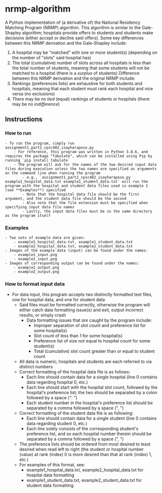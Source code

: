 # nrmp-algorithm
A Python implementation of (a derivative of) the National Residency Matching Program (NRMP) algorithm. This algorithm is similar to the Gale-Shapley algorithm; hospitals provide offers to students and students make decisions (either accept or decline said offers). Some key differences between this NRMP derivation and the Gale-Shapley include:
1. A hospital may be "matched" with one *or more* student(s) (depending on the number of "slots" said hospital has)
2. The total (cumulative) number of slots across all hospitals is less than the total number of students, meaning that some students will not be matched to a hospital (there is a *surplus* of students)
Difference between this NRMP derivation and the original NRMP include:
1. Rankings (preferences lists) are exhaustive for both students and hospitals, meaning that each student must rank each hospital and vice versa (no exclusions)
2. There may be no *tied* (equal) rankings of students or hospitals (there may be no *indifference*)

## Instructions
### How to run
    - To run the program, simply run assignment1_part2_cpsc482_isayharaposo.py
        - For reference, this program was written in Python 3.8.6, and requires the package "Tabulate", which can be installed using Pip by running `pip install tabulate`
        - The program will ask for the names of the two desired input data files during execution unless the two names are specified as arguments on the command line when running the program
            - e.g., `assignment1_part2_cpsc482_isayharaposo.py example1_hospital_data.txt example1_student_data.txt` will run the program with the hospital and student data files used in example 1 (see **Examples**) specified
            - Note that the hospital data file should be the first argument, and the student data file should be the second
            - Also note that the file extension must be specified when specifying input data file names
            - Lastly, the input data files must be in the same directory as the program itself
### Examples
    - Two sets of example data are given:
        - example1_hospital_data.txt, example1_student_data.txt
        - example2_hospital_data.txt, example2_student_data.txt
    - Images of the example data (input) can be found under the names:
        - example1_input.png
        - example2_input.png
    - Images of corresponding output can be found under the names:
        - example1_output.png
        - example2_output.png
### How to format input data
- For data input, this program accepts two distinctly formatted text files, one for hospital data, and one for student data
    - Said files must be formatted correctly, otherwise the program will either catch data formatting issue(s) and exit,
    output incorrect results, or simply crash
        - Data formatting issues that *are* caught by the program include:
            - Improper separation of slot count and preference list for some hospital(s)
            - Slot count of less than 1 for some hospital(s)
            - Preference list of size not equal to hospital count for some student(s)
            - Total (cumulative) slot count greater than or equal to student count
    - All data is numeric; hospitals and students are each referred to via distinct numbers
    - Correct formatting of the hospital data file is as follows:
        - Each line should contain data for a single hospital (line 0 contains data regarding hospital 0, etc.)
        - Each line should start with the hospital slot count, followed by the hospital's preference list; the two should be separated
        by a colon followed by a space (": ")
        - Each student number in the hospital's preference list should be separated by a comma followed by a space (", ")
    - Correct formatting of the student data file is as following:
        - Each line should contain data for a single student (line 0 contains data regarding student 0, etc.)
        - Each line solely consists of the corresponding student's preference list, and so each hospital number therein should be separated by a comma followed by a space (", ")
    - The preference lists should be ordered from most desired to least desired when read left to right (the student or hospital number (value) at rank (index) 0 is more desired than that at rank (index) 1, etc.)
    - For examples of this format, see:
        - example1_hospital_data.txt, example2_hospital_data.txt for hospital data formatting
        - example1_student_data.txt, example2_student_data.txt for student data formatting
